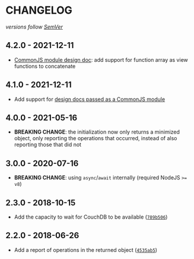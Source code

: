 # CHANGELOG
*versions follow [SemVer](http://semver.org)*

## 4.2.0 - 2021-12-11
* [CommonJS module design doc](https://github.com/maxlath/couch-init2#js): add support for function array as view functions to concatenate

## 4.1.0 - 2021-12-11
* Add support for [design docs passed as a CommonJS module](https://github.com/maxlath/couch-init2#js)

## 4.0.0 - 2021-05-16
* **BREAKING CHANGE**: the initialization now only returns a minimized object, only reporting the operations that occurred, instead of also reporting those that did not

## 3.0.0 - 2020-07-16
* **BREAKING CHANGE**: using `async`/`await` internally (required NodeJS `>= v8`)

## 2.3.0 - 2018-10-15
* Add the capacity to wait for CouchDB to be available ([`789b506`](https://github.com/maxlath/couch-init2/commit/789b506))

## 2.2.0 - 2018-06-26
* Add a report of operations in the returned object ([`4535ab5`](https://github.com/maxlath/couch-init2/commit/4535ab5))
